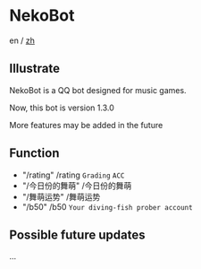 # NekoBot

en / [zh](https://github.com/Nekony/NekoBot/blob/main/README_zh.md)

## Illustrate

NekoBot is a QQ bot designed for music games.

Now, this bot is version 1.3.0

More features may be added in the future

## Function

- "/rating" /rating `Grading` `ACC`
- "/今日份的舞萌" /今日份的舞萌
- "/舞萌运势" /舞萌运势
- "/b50" /b50 `Your diving-fish prober account`

## Possible future updates

...
